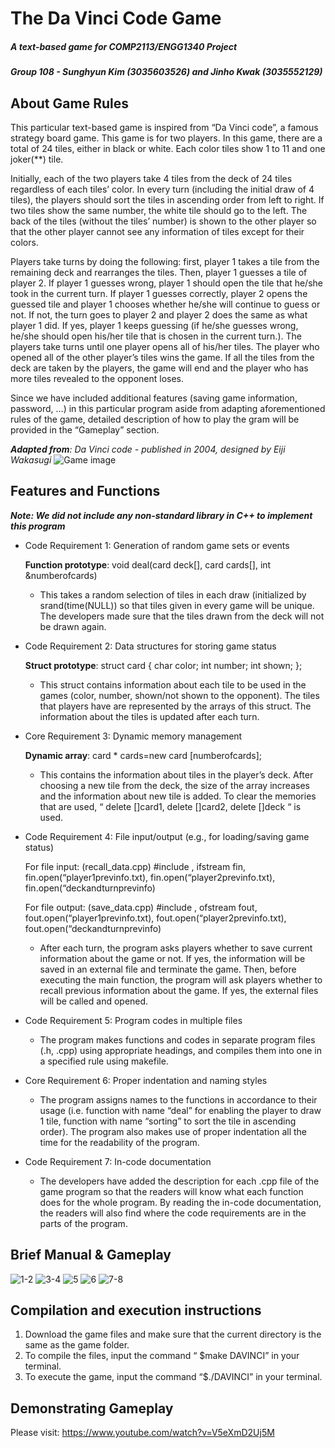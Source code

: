 # The Da Vinci Code Game
##### *A text-based game for COMP2113/ENGG1340 Project*
##### *Group 108 - Sunghyun Kim (3035603526) and Jinho Kwak (3035552129)*

## About Game Rules
This particular text-based game is inspired from “Da Vinci code”, a famous strategy board game. 
This game is for two players. In this game, there are a total of 24 tiles, either in black or white. 
Each color tiles show 1 to 11 and one joker(**) tile.


Initially, each of the two players take 4 tiles from the deck of 24 tiles regardless of each tiles’ color. 
In every turn (including the initial draw of 4 tiles), the players should sort the tiles in ascending order from left to right. 
If two tiles show the same number, the white tile should go to the left. The back of the tiles (without the tiles’ number) is
shown to the other player so that the other player cannot see any information of tiles except for their colors.


Players take turns by doing the following: first, player 1 takes a tile from the remaining deck and rearranges the tiles. 
Then, player 1 guesses a tile of player 2. If player 1 guesses wrong, player 1 should open the tile that he/she took 
in the current turn. If player 1 guesses correctly, player 2 opens the guessed tile and player 1 chooses whether he/she 
will continue to guess or not. If not, the turn goes to player 2 and player 2 does the same as what player 1 did. 
If yes, player 1 keeps guessing (if he/she guesses wrong, he/she should open his/her tile that is chosen in the current turn.).
The players take turns until one player opens all of his/her tiles. The player who opened all of the other player’s tiles wins
the game. If all the tiles from the deck are taken by the players, the game will end and the player who has more tiles revealed
to the opponent loses.


Since we have included additional features (saving game information, password, …) in this particular program aside 
from adapting aforementioned rules of the game, detailed description of how to play the gram will be provided in the 
“Gameplay” section.


***Adapted from**: Da Vinci code - published in 2004, designed by Eiji Wakasugi*
![Game image](Boardgame.png)

## Features and Functions
***Note: We did not include any non-standard library in C++ to implement this program***

- Code Requirement 1: Generation of random game sets or events

  **Function prototype**: void deal(card deck[], card cards[], int &numberofcards)
  - This takes a random selection of tiles in each draw (initialized by srand(time(NULL)) so that tiles given in every game 
will be unique. The developers made sure that the tiles drawn from the deck will not be drawn again. 
 
- Code Requirement 2: Data structures for storing game status

  **Struct prototype**: struct card { char color; int number; int shown; };
  - This struct contains information about each tile to be used in the games (color, number, shown/not shown to the opponent). The tiles that players have are represented by the arrays of this struct. The information about the tiles is updated after each turn.
 
- Core Requirement 3: Dynamic memory management

  **Dynamic array**: card * cards=new card [numberofcards];
  - This contains the information about tiles in the player’s deck. After choosing a new tile from the deck, the size of the array increases and the information about new tile is added.
To clear the memories that are used, “ delete []card1, delete []card2, delete []deck “ is used.
 
- Code Requirement 4: File input/output (e.g., for loading/saving game status)

  For file input: (recall_data.cpp) #include <fstream>, ifstream fin, fin.open(“player1previnfo.txt), fin.open(“player2previnfo.txt), fin.open(“deckandturnprevinfo)

  For file output: (save_data.cpp) #include <fstream>, ofstream fout, fout.open(“player1previnfo.txt), fout.open(“player2previnfo.txt), fout.open(“deckandturnprevinfo)

  - After each turn, the program  asks players whether to save current information about the game or not. If yes, the information will be saved in an external file and terminate the game. Then, before executing the main function, the program will ask players whether to recall previous information about the game. If yes, the external files will be called and opened.
 
- Code Requirement 5: Program codes in multiple files

  - The program makes functions and codes in separate program files (.h, .cpp) using appropriate headings, and compiles them into one in a specified rule using makefile.
 
- Core Requirement 6: Proper indentation and naming styles

  - The program assigns names to the functions in accordance to their usage (i.e. function with name “deal” for enabling the player to draw 1 tile, function with name “sorting” to sort the tile in ascending order). The program also makes use of proper indentation all the time for the readability of the program.
 
- Code Requirement 7: In-code documentation

  - The developers have added the description for each .cpp file of the game program so that the readers will know what each function does for the whole program. By reading the in-code documentation, the readers will also find where the code requirements are in the parts of the program.

## Brief Manual & Gameplay
![1-2](1-2.png)
![3-4](3-4.png)
![5](5.png)
![6](6.png)
![7-8](7-8.png)

## Compilation and execution instructions
1. Download the game files and make sure that the current directory is the same as the game folder.
2. To compile the files, input the command “ $make DAVINCI” in your terminal.
2. To execute the game, input the command “$./DAVINCI” in your terminal.

## Demonstrating Gameplay
Please visit: 
https://www.youtube.com/watch?v=V5eXmD2Uj5M


